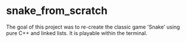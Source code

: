 # snake_from_scratch
The goal of this project was to re-create the classic game 'Snake' using pure C++ and linked lists. It is playable within the terminal.
